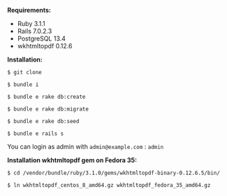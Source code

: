 **Requirements:**
* Ruby 3.1.1
* Rails 7.0.2.3
* PostgreSQL 13.4
* wkhtmltopdf 0.12.6

**Installation:**

`$ git clone`

`$ bundle i`

`$ bundle e rake db:create`

`$ bundle e rake db:migrate`

`$ bundle e rake db:seed`

`$ bundle e rails s`

You can login as admin with ` admin@example.com ` : ` admin `

**Installation wkhtmltopdf gem on Fedora 35:**


`$ cd /vendor/bundle/ruby/3.1.0/gems/wkhtmltopdf-binary-0.12.6.5/bin/`

`$ ln wkhtmltopdf_centos_8_amd64.gz wkhtmltopdf_fedora_35_amd64.gz`
